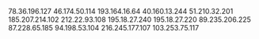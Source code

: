 78.36.196.127
46.174.50.114
193.164.16.64
40.160.13.244
51.210.32.201
185.207.214.102
212.22.93.108
195.18.27.240
195.18.27.220
89.235.206.225
87.228.65.185
94.198.53.104
216.245.177.107
103.253.75.117
